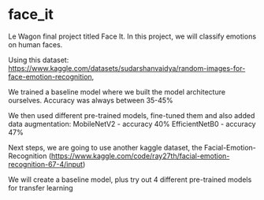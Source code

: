 # face_it
Le Wagon final project titled Face It. In this project, we will classify emotions on human faces.

Using this dataset: https://www.kaggle.com/datasets/sudarshanvaidya/random-images-for-face-emotion-recognition,

We trained a baseline model where we built the model architecture ourselves. Accuracy was always between 35-45%

We then used different pre-trained models, fine-tuned them and also added data augmentation: 
MobileNetV2 - accuracy 40%
EfficientNetB0 - accuracy 47%

Next steps, we are going to use another kaggle dataset, the 
Facial-Emotion-Recognition (https://www.kaggle.com/code/ray27th/facial-emotion-recognition-67-4/input) 

We will create a baseline model, plus try out 4 different pre-trained models for transfer learning
